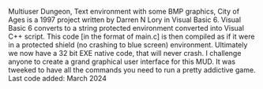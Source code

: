 Multiuser Dungeon, Text environment with some BMP graphics,
City of Ages is a 1997 project written by Darren N Lory in Visual Basic 6.
Visual Basic 6 converts to a string protected environment converted into
Visual C++ script. This code [in the format of main.c] is then compiled as
if it were in a protected shield (no crashing to blue screen) environment.
Ultimately we now  have a 32 bit EXE native code, that will never crash.
I challenge anyone to create a grand graphical user interface for this MUD.
It was tweeked to have all the commands you need to run a pretty addictive game.
Last code added: March 2024
